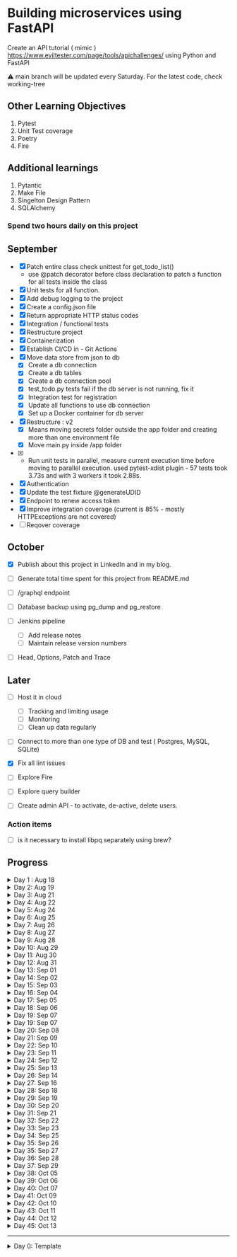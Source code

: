 # Building microservices using FastAPI

Create an API tutorial ( mimic ) https://www.eviltester.com/page/tools/apichallenges/
using Python and FastAPI

⚠️ main branch will be updated every Saturday. For the latest code, check working-tree

## Other Learning Objectives

1. Pytest
2. Unit Test coverage
3. Poetry
4. Fire

## Additional learnings

1. Pytantic
2. Make File
3. Singelton Design Pattern
4. SQLAlchemy

### Spend two hours daily on this project


## September

- [x] Patch entire class check unittest for get_todo_list()
  - use @patch decorator before class declaration to patch a function for all tests inside the class
- [x] Unit tests for all function.
- [x] Add debug logging to the project
- [x] Create a config.json file
- [x] Return appropriate HTTP status codes 
- [X] Integration / functional tests
- [x] Restructure project
- [x] Containerization  
- [x] Establish CI/CD in - Git Actions
- [x] Move data store from json to db
  - [x] Create a db connection
  - [x] Create a db tables
  - [x] Create a db connection pool
  - [x] test_todo.py tests fail if the db server is not running, fix it
  - [x] Integration test for registration
  - [x] Update all functions to use db connection
  - [x] Set up a Docker container for db server
- [x] Restructure : v2 
    - [x] Means moving secrets folder outside the app folder and creating more than one environment file
    - [x] Move main.py inside /app folder
- [x] - Run unit tests in parallel, measure current execution time before moving to parallel execution. 
        used pytest-xdist plugin - 57 tests took 3.73s and with 3 workers it took 2.88s. 
- [x] Authentication
- [x] Update the test fixture @generateUDID
- [x] Endpoint to renew access token
- [x] Improve integration coverage (current is 85% - mostly HTTPExceptions are not covered)
- [ ] Reqover coverage

## October
- [x] Publish about this project in LinkedIn and in my blog.
- [ ] Generate total time spent for this project from README.md
- [ ] /graphql endpoint
- [ ] Database backup using pg_dump and pg_restore
- [ ] Jenkins pipeline
  - [ ] Add release notes
  - [ ] Maintain release version numbers
 - [ ] Head, Options, Patch and Trace


## Later
- [ ] Host it in cloud
    - [ ] Tracking and limiting usage 
    - [ ] Monitoring
    - [ ] Clean up data regularly
- [ ] Connect to more than one type of DB and test ( Postgres, MySQL, SQLite)
- [x] Fix all lint issues
- [ ] Explore Fire
- [ ] Explore query builder
- [ ] Create admin API - to activate, de-active, delete users. 


### Action items
 - [ ] is it necessary to install libpq separately using brew?


## Progress

<details>
    <summary>Day 1 : Aug 18  </summary>

`Time Spent : 50 minutes`

- Basic project structure
- Explored and implemented `Makefile`
- Basic understanding of `Poetry`
- Setup `sample_endpoint.py` and test file for it to configure pytest and test coverage

### References

- https://www.youtube.com/watch?v=YB-_FsssK8E
- https://python-poetry.org/docs/basic-usage/
- https://www.gnu.org/software/make/manual/make.html

</details>




<details> 
    <summary> Day 2: Aug 19</summary>

`Time Spent : 50 minutes`

- :thumbsup: Set up route and todo route that returns hardcoded value
- :thumbsdown: Unable to have the todo route as a separate module from main

</details>


<details> 
    <summary> Day 3: Aug 21</summary>

`Time Spent : 50 minutes`

- Pydantic
  For GET request
- Async function
- Pagination and per page

</details>

<details> 
    <summary> Day 4: Aug 22</summary>

`Time Spent : 50 minutes`

- Validation for page and per_page
- Unitest - statuscode done
- :thumbsdown: Unitest - content unable to do

</details>

<details> 
    <summary> Day 5: Aug 24</summary>

- :thumbsup: Unitest Content done
- :thumbsup: Able to have the todo route as a separate module from main

Reference : https://www.youtube.com/watch?v=sBVb4IB3O_U

`Time Spent : 45 minutes`

</details>


<details> 
    <summary> Day 6: Aug 25</summary>

`Time Spent : 45 minutes`

:thumbsdown: tried to restructure data, reading from a json file and parsing.
Learned the problems of circular import, could not find the right solution but learnt why it is not working
Also, learn to rebase to last working version

This will undo any changes you've made to tracked files and restore deleted files:

```commandline
git reset HEAD --hard
```

This will delete any new files that were added since the last commit:

```commandline
git clean -fd
```

Files that are not tracked due to .gitignore are preserved; they will not be removed
Warning: using -x instead of -fd would delete ignored files. You probably don't want to do this.

Reference : [stack-overflow](https://stackoverflow.com/questions/4630312/reset-all-changes-after-last-commit-in-git)

</details>

<details> 
    <summary> Day 7: Aug 26</summary>

`Time Spent : 90 minutes`

- created helper file to read and save data to json file
- UUID generated
- stuck with absolute path issue.
- Unit test is not working - need to use mock

_Added a step in Make file to test and push to git_

</details>

<details> 
    <summary> Day 8: Aug 27</summary>

`Time Spent : 45 minutes`

- Route to read an item using id
- Route to remove an item using id

</details>

<details> 
    <summary> Day 9: Aug 28</summary>

- Route for update using PUT
- Learnt about limitation in FastAPI pydantic base model
- This is the most complex so for.

`Time Spent : 75 minutes`

</details>

<details> 
    <summary> Day 10: Aug 29</summary>

- No progress
- Poetry env got screwed up while adding unit test (not sure about the root cause)
- Fixed the issue
- Then git screwed because of POSTMAN json directly updating remote and me add some __init__.py file

[solution](https://stackoverflow.com/questions/37145151/how-to-handle-git-gc-fatal-bad-object-refs-remotes-origin-head-error)

Have to focus on unit tests tomorrow.

`Time Spent : 90 minutes`

</details>

<details> 
    <summary> Day 11: Aug 30 </summary>

`Time Spent : 120 minutes`

- Productive time creating unit tests and coverage report
- Config file added using `Singleton` design pattern

![unit_test_coverage.png](images%2Funit_test_coverage.png)

</details>

<details> 
    <summary> Day 12: Aug 31</summary>

`Time Spent : 120 minutes`

- unit tests for get_todo_details made to refactor the function.
- unit tests for get_todo_details is complete
- Did @mock at module level.
- Unit test for save_list

</details>


<details> 
    <summary> Day 13: Sep 01 </summary>

`Time Spent : 70 minutes`

- Refactored update list
- Added unit tests for update list and UUID generation

</details>

<details> 
    <summary> Day 14: Sep 02</summary>

`Time Spent : 240 minutes`

- Lot of experimentation to mock the end points.
- Finally, found that mocking should happen function call inside the route not at the actual function definition
- Completed unittests for two routes.
- All functions and routes have unit tests now.
- Overall it was a great learning write isolated unittest mocking every external calls.

</details>

<details> 
    <summary> Day 15: Sep 03</summary>

`Time Spent : 240 minutes`

- Debug log added for all functions
- Again `Singleton pattern` used to invoke error config
- Some refactoring while adding debug log
- Learnt about --show-missing in coverage to show missing lines

![unit_coverage_Sep_03.png](images%2Funit_coverage_Sep_03.png)

</details>

<details> 
    <summary> Day 16: Sep 04</summary>

`Time Spent : 120 minutes`

- No new functionality added.
- Appropriate 404 and 500 exception returned
- Unit tests refactored as per the changes.
- Fixed "PUT - Handle updating an existing todo item with empty body {}" - Good learning about Pytantic

</details>

<details> 
    <summary> Day 17: Sep 05 </summary>

`Time Spent : 180 minutes`

- Added integration tests for all 200 status code
- Added integration tests for 4xx status code
    - Resulted in some logic change
    - Unit test updated
- Bug fixes

</details>


<details> 
    <summary> Day 18: Sep 06</summary>

`Time Spent : 150 minutes`

- Some more restructuring of code.
- removed absolute paths
- Dockerfile and dockerignore added
- Docker image ready
- :thumbsdown: Port mapping. Still the endpoints are not exposed to outside world

</details>

<details> 
    <summary> Day 19: Sep 07</summary>

`Time Spent : 60 minutes`

- Port mapping. Still the endpoints are not exposed to outside world.
- Uploaded docker image - https://hub.docker.com/r/dhanasekars/my-todos/tags

</details>


<details> 
    <summary> Day 19: Sep 07</summary>

`Time Spent : 120 minutes`

- Setting up Git up actions
- Failing in tests, not able to find the config file path.
- Should be config issue. Need to explore tomorrow

</details>


<details> 
    <summary> Day 20: Sep 08</summary>

`Time Spent : 120 minutes`

- Gitactions complete - building code and pushing to docker hub

</details>


<details> 
    <summary> Day 21: Sep 09</summary>

`Time Spent : 180 minutes`

- Created a seprate project simple CRUD , the lite weight version without db
- Figured out why poetry was giving trouble in Docker and git actions - should use

    ```shell
          poetry run python main.py 
          poetry run pyhon pytest tests/
    ```
- Attempting to create a postgres docker and create a db

</details>


<details> 
    <summary> Day 22: Sep 10</summary>

`Time Spent : 180 minutes`

- Exploring various ways to install postgres
- Nothing worked - failed attempt to install and make a docker postgres up and running from python code.
- Decided to try local installation first to get familiarise with postgres db

</details>


<details> 
    <summary> Day 23: Sep 11</summary>

`Time Spent : 75 minutes`

- local instance set up using postgress.app
- Still not able to access from python code

</details>

<details> 
    <summary> Day 24: Sep 12</summary>

`Time Spent : 75 minutes`

- local instance set up using postgress.app
- Still not able to access from python code

</details>

<details> 
    <summary> Day 25: Sep 13</summary>

`Time Spent : 180 minutes`

- Able to connect to local postgres db using python code.
- Able to create a table and insert data
- Not sure what the issue was. Reinstalling postgres.app and restarting the system fixed the issue.
- Able to create use and send bearer token 

</details>


<details> 
    <summary> Day 26: Sep 14</summary>

`Time Spent : 180 minutes`

- Unit test for setup.py 
- Achieved 90% coverage. Need to figure out how to test the exception handling


</details>


<details> 
    <summary> Day 27: Sep 16</summary>

`Time Spent : 180 minutes`

- Unit test for setup.py
- Achieved 100% coverage.
- Added integration test for REGISTRATION route

</details>

<details> 
    <summary> Day 28: Sep 18</summary>

`Time Spent : 240 minutes`

- Expanded unit test for setup and config
- Fixed the DB connection issue in the unit tests
- Lint check issues fixed

</details>


<details> 
    <summary> Day 29: Sep 19</summary>

`Time Spent : 180 minutes`

- Expanded unit test for setup and config
- Added regirstration route integration test

</details>

<details> 
    <summary> Day 30: Sep 20</summary>

`Time Spent : 180 minutes`

- Get and post route completed
- Unit tests added for access_token modules
- :thumsdown: Not able to mock get / post FastAPI "Depends"
https://github.com/tiangolo/fastapi/issues/296

</details>

<details> 
    <summary> Day 31: Sep 21</summary>

`Time Spent : 180 minutes`

- 100% unit test coverage for access_token module, todo routes and helper functions
- :thumsup: Finally, mocked FastAPI Depends https://fastapi.tiangolo.com/advanced/testing-dependencies/

</details>

<details> 
    <summary> Day 32: Sep 22</summary>

`Time Spent : 120 minutes`

- Register, GET and POST Todo routes done with unit tests and integration tests
- Linting done for all files created this week

</details>

<details> 
    <summary> Day 33: Sep 23</summary>

`Time Spent : 240 minutes`

- Delete and get todo by id integration and unit test complete
- PUT route, integration and unit test complete

</details>


<details> 
    <summary> Day 34: Sep 25</summary>

`Time Spent : 180 minutes`

- Created docker for Posgres db
- Docker for nginx
  - Acts as reverse proxy and load balancer
- Docker compose for both

</details>

<details> 
    <summary> Day 35: Sep 26</summary>

`Time Spent : 180 minutes`

- Restructured project to separate python from other files.
- Resulting in restructuring of docker files

</details>


<details> 
    <summary> Day 35: Sep 27</summary>

`Time Spent : 180 minutes`

- Renew token route
- Makefile updates

</details>


<details> 
    <summary> Day 36: Sep 28</summary>

`Time Spent : 120 minutes`

- Tested installing the project in a new machine
- Plan for upcoming weeks
  - Lowered hosting on cloud priority
  - Focus on improving integration test coverage and admin route.
  - Then move to graphql

</details>


<details> 
    <summary> Day 37: Sep 29</summary>

`Time Spent : 90 minutes`

- Improve integration test coverage 

</details>


<details> 
    <summary> Day 38: Oct 05</summary>

`Time Spent : 120 minutes`

- Installed and setup nodejs
- setup graphql-yoga and created a graphql server 

</details>

<details> 
    <summary> Day 39: Oct 06</summary>

`Time Spent : 120 minutes`

- Docker for graphql 
- Ngnix configured to operate at /graphql and direct traffic to graphql-yoga server :thumpsup

</details>

<details> 
    <summary> Day 40: Oct 07</summary>

`Time Spent : 45 minutes`

- Basic Query for Todo set using hardcoded data


</details>

<details> 
    <summary> Day 41: Oct 09</summary>

`Time Spent : 120 minutes`

- Create Mutation done
- Data is stored in local json file `data.json`


</details>


<details> 
    <summary> Day 42: Oct 10</summary>

`Time Spent : 120 minutes`

- Delete mutation
- Project restrucutring - in progress


</details>

<details> 
    <summary> Day 43: Oct 11</summary>

`Time Spent : 90 minutes`

- Project restrucutring - complete
- Update Todo

</details>

<details> 
    <summary> Day 44: Oct 12</summary>

`Time Spent : 90 minutes`

- Subscription - in progress

</details>

<details> 
    <summary> Day 45: Oct 13</summary>

`Time Spent : 90 minutes`

- Subscription - in progress.
- Able to create a simple countdown timer subscription

</details>

-------------------------------


<details> 
    <summary> Day 0: Template</summary>

`Time Spent : XX minutes`

</details>